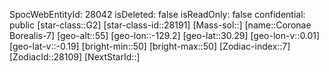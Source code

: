 ﻿---
location: [30.29,-129.2,55]
type: Station
tags:
- astro/Star

---
SpocWebEntityId: 28042
isDeleted: false
isReadOnly: false
confidential: public
[star-class::G2]
[star-class-id::28191]
[Mass-sol::]
[name::Coronae Borealis-7]
[geo-alt::55]
[geo-lon::-129.2]
[geo-lat::30.29]
[geo-lon-v::0.01]
[geo-lat-v::-0.19]
[bright-min::50]
[bright-max::50]
[Zodiac-index::7]
[ZodiacId::28109]
[NextStarId::]


